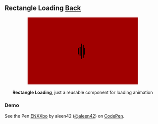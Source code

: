 ## Rectangle Loading [Back](./../react.md)

<p align="center">
    <img alt="rectangle loading" title="rectangle loading" src="./preview.png"></img>
</p>

<p align="center">
<strong>Rectangle Loading</strong>, just a reusable component for loading animation
</p>

### Demo

<p>
<p data-height="300" data-theme-id="21735" data-slug-hash="ENXXbo" data-default-tab="result" data-user="aleen42" data-embed-version="2" data-pen-title="ENXXbo" class="codepen">See the Pen <a href="http://codepen.io/aleen42/pen/ENXXbo/">ENXXbo</a> by aleen42 (<a href="http://codepen.io/aleen42">@aleen42</a>) on <a href="http://codepen.io">CodePen</a>.</p>
<script async src="https://production-assets.codepen.io/assets/embed/ei.js"></script>
</p>
